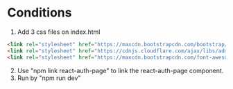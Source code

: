 # Conditions

1. Add 3 css files on index.html
```html
<link rel="stylesheet" href="https://maxcdn.bootstrapcdn.com/bootstrap/latest/css/bootstrap.min.css">
<link rel="stylesheet" href="https://cdnjs.cloudflare.com/ajax/libs/admin-lte/2.4.0/css/AdminLTE.css">
<link rel="stylesheet" href="https://maxcdn.bootstrapcdn.com/font-awesome/4.7.0/css/font-awesome.min.css">
```
2. Use "npm link react-auth-page" to link the react-auth-page component.
3. Run by "npm run dev"